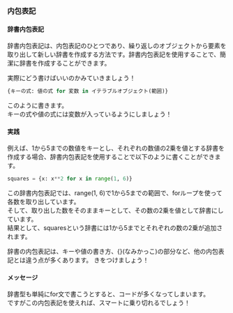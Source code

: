 ### 内包表記
#### 辞書内包表記
辞書内包表記は、内包表記のひとつであり、繰り返しのオブジェクトから要素を取り出して新しい辞書を作成する方法です。辞書内包表記を使用することで、簡潔に辞書を作成することができます。

実際にどう書けばいいのかみていきましょう！
```python
{キーの式: 値の式 for 変数 in イテラブルオブジェクト(範囲)}
```
このように書きます。<br>
キーの式や値の式には変数が入っているようにしましょう！

#### 実践
例えば、1から5までの数値をキーとし、それぞれの数値の2乗を値とする辞書を作成する場合、辞書内包表記を使用することで以下のように書くことができます。

```python
squares = {x: x**2 for x in range(1, 6)}
```
この辞書内包表記では、range(1, 6)で1から5までの範囲で、forループを使って各数を取り出しています。<br>そして、取り出した数をそのままキーとして、その数の2乗を値として辞書にしています。<br>結果として、squaresという辞書には1から5までとそれぞれの数の2乗が追加されます。

辞書の内包表記は、キーや値の書き方、{}(なみかっこ)の部分など、他の内包表記とは違う点が多くあります。
きをつけましょう！

#### メッセージ
辞書型も単純にfor文で書こうとすると、コードが多くなってしまいます。<br>ですがこの内包表記を使えれば、スマートに乗り切れるでしょう！<br>


